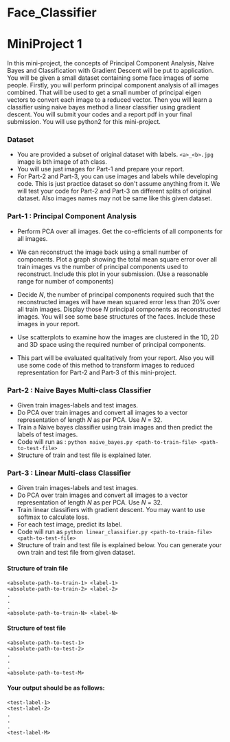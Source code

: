 # Face_Classifier
# MiniProject 1

In this mini-project, the concepts of Principal Component Analysis,
Naive Bayes and Classification with Gradient Descent will be put to
application. You will be given a small dataset containing some face
images of some people. Firstly, you will perform principal component
analysis of all images combined. That will be used to get a small
number of principal eigen vectors to convert each image to a reduced
vector. Then you will learn a classifier using naive bayes method a
linear classifier using gradient descent. You will submit your codes and
a report pdf in your final submission. You will use python2 for this
mini-project.

### Dataset
- You are provided a subset of original dataset with labels. `<a>_<b>.jpg`
  image is bth image of ath class.
- You will use just images for Part-1 and prepare your report.
- For Part-2 and Part-3, you can use images and labels while developing code.
  This is just practice dataset so don't assume anything from it. We will
  test your code for Part-2 and Part-3 on different splits of original dataset.
  Also images names may not be same like this given dataset.

### Part-1 : Principal Component Analysis

- Perform PCA over all images. Get the co-efficients of all components for
  all images.

- We can reconstruct the image back using a small number of components.
  Plot a graph showing the total mean square error over all train images
  vs the number of principal components used to reconstruct. Include
  this plot in your submission. (Use a reasonable range for number of components)

- Decide $N$, the number of principal components required such that the
  reconstructed images will have mean squared error less than 20% over
  all train images. Display those $N$ principal components as
  reconstructed images.  You will see some base structures of the
  faces. Include these images in your report.

- Use scatterplots to examine how the images are clustered in the 1D, 2D
  and 3D space using the required number of principal components.

- This part will be evaluated qualitatively from your report. Also you will
  use some code of this method to transform images to reduced representation
  for Part-2 and Part-3 of this mini-project.

### Part-2 : Naive Bayes Multi-class Classifier

- Given train images-labels and test images.
- Do PCA over train images and convert all images to a vector
  representation of length $N$ as per PCA. Use $N$ = 32.
- Train a Naive bayes classifier using train images and then predict the
  labels of test images.
- Code will run as : `python naive_bayes.py <path-to-train-file> <path-to-test-file>`
- Structure of train and test file is explained later.

### Part-3 : Linear Multi-class Classifier

- Given train images-labels and test images.
- Do PCA over train images and convert all images to a vector
  representation of length $N$ as per PCA. Use $N$ = 32.
- Train linear classifiers with gradient descent. You may want to use
  softmax to calculate loss.
- For each test image, predict its label.
- Code will run as `python linear_classifier.py <path-to-train-file> <path-to-test-file>`
- Structure of train and test file is explained below. You can generate
  your own train and test file from given dataset.

#### Structure of train file
```
<absolute-path-to-train-1> <label-1>
<absolute-path-to-train-2> <label-2>
.
.
.
<absolute-path-to-train-N> <label-N>
```

#### Structure of test file
```
<absolute-path-to-test-1>
<absolute-path-to-test-2>
.
.
.
<absolute-path-to-test-M>
```

#### Your output should be as follows:
```
<test-label-1>
<test-label-2>
.
.
.
<test-label-M>
```

